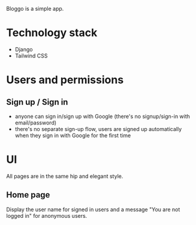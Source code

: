 Bloggo is a simple app. 

# Technology stack

- Django
- Tailwind CSS

# Users and permissions

## Sign up / Sign in

- anyone can sign in/sign up with Google (there's no signup/sign-in with email/password)
- there's no separate sign-up flow, users are signed up automatically when they sign in with Google for the first time

# UI

All pages are in the same hip and elegant style.

## Home page

Display the user name for signed in users and a message "You are not logged in" for anonymous users.